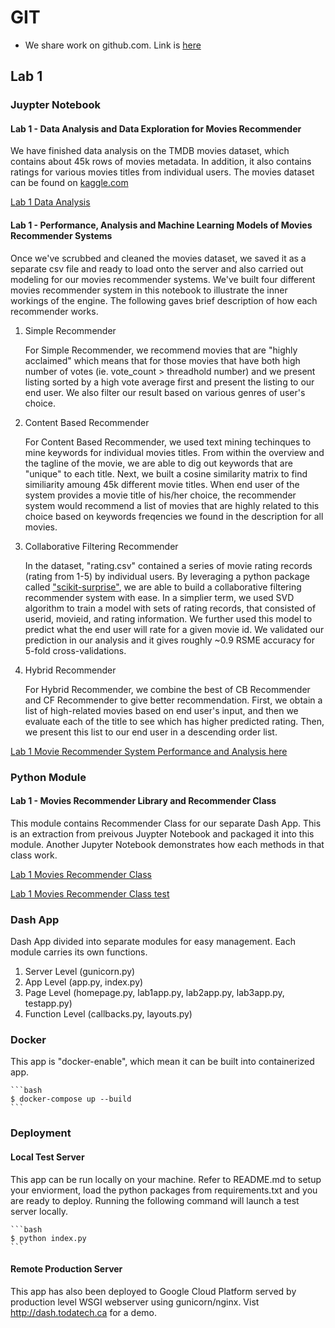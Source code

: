 # GIT

- We share work on github.com. Link is [here](https://github.com/todatech/csda-lab.git)

## Lab 1

### Juypter Notebook

#### Lab 1 - Data Analysis and Data Exploration for Movies Recommender

We have finished data analysis on the TMDB movies dataset, which contains about 45k rows of movies metadata. In addition, it also contains ratings for various movies titles from individual users. The movies dataset can be found on [kaggle.com](https://www.kaggle.com/rounakbanik/the-movies-dataset)

[Lab 1 Data Analysis](lab1/movies_data_explore.ipynb)

#### Lab 1 - Performance, Analysis and Machine Learning Models of Movies Recommender Systems

Once we've scrubbed and cleaned the movies dataset, we saved it as a separate csv file and ready to load onto the server and also carried out modeling for our movies recommender systems. We've built four different movies recommender system in this notebook to illustrate the inner workings of the engine. The following gaves brief description of how each recommender works.

1. Simple Recommender

    For Simple Recommender, we recommend movies that are "highly acclaimed" which means that for those movies that have both high number of votes (ie. vote_count > threadhold number) and we present listing sorted by a high vote average first and present the listing to our end user. We also filter our result based on various genres of user's choice.

2. Content Based Recommender

    For Content Based Recommender, we used text mining techinques to mine keywords for individual movies titles. From within the overview and the tagline of the movie, we are able to dig out keywords that are "unique" to each title. Next, we built a cosine similarity matrix to find similiarity amoung 45k different movie titles. When end user of the system provides a movie title of his/her choice, the recommender system would recommend a list of movies that are highly related to this choice based on keywords freqencies we found in the description for all movies.  

3. Collaborative Filtering Recommender

    In the dataset, "rating.csv" contained a series of movie rating records (rating from 1-5) by individual users. By leveraging a python package called ["scikit-surprise"](http://surpriselib.com/), we are able to build a collaborative filtering recommender system with ease. In a simplier term, we used SVD algorithm to train a model with sets of rating records, that consisted of userid, movieid, and rating information.  We further used this model to predict what the end user will rate for a given movie id.  We validated our prediction in our analysis and it gives roughly  ~0.9 RSME accuracy for 5-fold cross-validations.

4. Hybrid Recommender

    For Hybrid Recommender, we combine the best of CB Recommender and CF Recommender to give better recommendation. First, we obtain a list of high-related movies based on end user's input, and then we evaluate each of the title to see which has higher predicted rating. Then, we present this list to our end user in a descending order list.

[Lab 1 Movie Recommender System Performance and Analysis here](lab1/movies_recommender.ipynb)

### Python Module

#### Lab 1 - Movies Recommender Library and Recommender Class

This module contains Recommender Class for our separate Dash App. This is an extraction from preivous Juypter Notebook and packaged it into this module. Another Jupyter Notebook demonstrates how each methods in that class work.

[Lab 1 Movies Recommender Class](lab1/movies.py)

[Lab 1 Movies Recommender Class test](lab/movies_class_test.ipynb)

### Dash App

Dash App divided into separate modules for easy management. Each module carries its own functions.

1. Server Level (gunicorn.py)
2. App Level (app.py, index.py)
3. Page Level (homepage.py, lab1app.py, lab2app.py, lab3app.py, testapp.py)
4. Function Level (callbacks.py, layouts.py)

### Docker

This app is "docker-enable", which mean it can be built into containerized app.

    ```bash
    $ docker-compose up --build
    ```

### Deployment

#### Local Test Server

This app can be run locally on your machine. Refer to README.md to setup your enviorment, load the python packages from requirements.txt and you are ready to deploy. Running the following command will launch a test server locally.

    ```bash
    $ python index.py
    ```

#### Remote Production Server

This app has also been deployed to Google Cloud Platform served by production level WSGI webserver using gunicorn/nginx. Vist http://dash.todatech.ca for a demo.
